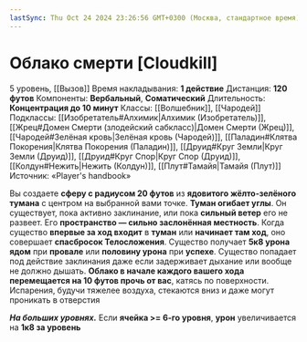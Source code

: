 ```yaml
---
lastSync: Thu Oct 24 2024 23:26:56 GMT+0300 (Москва, стандартное время)
---
```

# Облако смерти [Cloudkill]
5 уровень, [[Вызов]]
Время накладывания: **1 действие**
Дистанция: **120 футов**
Компоненты: **Вербальный**, **Соматический**
Длительность: **Концентрация до 10 минут**
Классы: [[Волшебник]], [[Чародей]]
Подклассы: [[Изобретатель#Алхимик|Алхимик (Изобретатель)]], [[Жрец#Домен Смерти (злодейский сабкласс)|Домен Смерти (Жрец)]], [[Чародей#Зелёная кровь|Зелёная кровь (Чародей)]], [[Паладин#Клятва Покорения|Клятва Покорения (Паладин)]], [[Друид#Круг Земли|Круг Земли (Друид)]], [[Друид#Круг Спор|Круг Спор (Друид)]], [[Колдун#Нежить|Нежить (Колдун)]], [[Плут#Тамайя|Тамайя (Плут)]]
Источник: «Player's handbook»

Вы создаете **сферу с радиусом 20 футов** из **ядовитого жёлто-зелёного тумана** с центром на выбранной вами точке. **Туман огибает углы**. Он существует, пока активно заклинание, или пока **сильный ветер** его не развеет. Его **пространство — сильно заслонённая местность**. Когда существо **впервые за ход входит** в **туман** или **начинает там ход**, оно совершает **спасбросок Телосложения**. Существо получает **5к8 урона ядом** при **провале** или **половину урона** при **успехе**. Существо попадает под действие заклинания даже если задерживает дыхание или вообще не должно дышать. **Облако в начале каждого вашего хода перемещается на 10 футов прочь от вас**, катясь по поверхности. Испарения, будучи тяжелее воздуха, стекаются вниз и даже могут проникать в отверстия

**_На больших уровнях._** Если **ячейка >= 6-го уровня**, **урон** увеличивается на **1к8 за уровень**